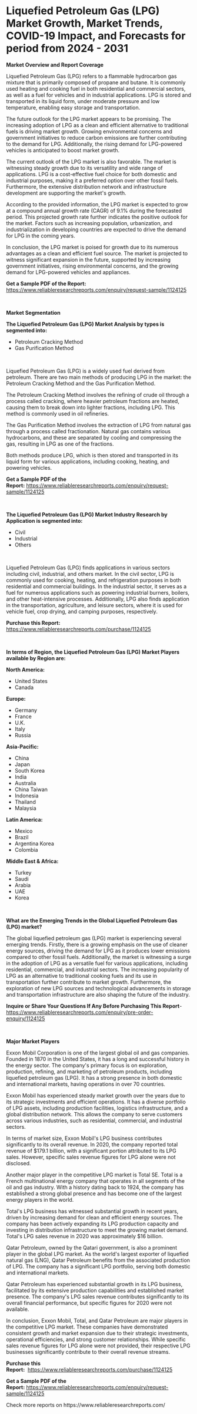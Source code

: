 <p><h1>Liquefied Petroleum Gas (LPG) Market Growth, Market Trends, COVID-19 Impact, and Forecasts for period from 2024 - 2031</h1></p><p><strong>Market Overview and Report Coverage</strong></p>
<p><p>Liquefied Petroleum Gas (LPG) refers to a flammable hydrocarbon gas mixture that is primarily composed of propane and butane. It is commonly used heating and cooking fuel in both residential and commercial sectors, as well as a fuel for vehicles and in industrial applications. LPG is stored and transported in its liquid form, under moderate pressure and low temperature, enabling easy storage and transportation.</p><p>The future outlook for the LPG market appears to be promising. The increasing adoption of LPG as a clean and efficient alternative to traditional fuels is driving market growth. Growing environmental concerns and government initiatives to reduce carbon emissions are further contributing to the demand for LPG. Additionally, the rising demand for LPG-powered vehicles is anticipated to boost market growth.</p><p>The current outlook of the LPG market is also favorable. The market is witnessing steady growth due to its versatility and wide range of applications. LPG is a cost-effective fuel choice for both domestic and industrial purposes, making it a preferred option over other fossil fuels. Furthermore, the extensive distribution network and infrastructure development are supporting the market's growth.</p><p>According to the provided information, the LPG market is expected to grow at a compound annual growth rate (CAGR) of 9.1% during the forecasted period. This projected growth rate further indicates the positive outlook for the market. Factors such as increasing population, urbanization, and industrialization in developing countries are expected to drive the demand for LPG in the coming years.</p><p>In conclusion, the LPG market is poised for growth due to its numerous advantages as a clean and efficient fuel source. The market is projected to witness significant expansion in the future, supported by increasing government initiatives, rising environmental concerns, and the growing demand for LPG-powered vehicles and appliances.</p></p>
<p><strong>Get a Sample PDF of the Report:</strong> <a href="https://www.reliableresearchreports.com/enquiry/request-sample/1124125">https://www.reliableresearchreports.com/enquiry/request-sample/1124125</a></p>
<p>&nbsp;</p>
<p><strong>Market Segmentation</strong></p>
<p><strong>The Liquefied Petroleum Gas (LPG) Market Analysis by types is segmented into:</strong></p>
<p><ul><li>Petroleum Cracking Method</li><li>Gas Purification Method</li></ul></p>
<p>&nbsp;</p>
<p><p>Liquefied Petroleum Gas (LPG) is a widely used fuel derived from petroleum. There are two main methods of producing LPG in the market: the Petroleum Cracking Method and the Gas Purification Method. </p><p>The Petroleum Cracking Method involves the refining of crude oil through a process called cracking, where heavier petroleum fractions are heated, causing them to break down into lighter fractions, including LPG. This method is commonly used in oil refineries.</p><p>The Gas Purification Method involves the extraction of LPG from natural gas through a process called fractionation. Natural gas contains various hydrocarbons, and these are separated by cooling and compressing the gas, resulting in LPG as one of the fractions.</p><p>Both methods produce LPG, which is then stored and transported in its liquid form for various applications, including cooking, heating, and powering vehicles.</p></p>
<p><strong>Get a Sample PDF of the Report:</strong>&nbsp;<a href="https://www.reliableresearchreports.com/enquiry/request-sample/1124125">https://www.reliableresearchreports.com/enquiry/request-sample/1124125</a></p>
<p>&nbsp;</p>
<p><strong>The Liquefied Petroleum Gas (LPG) Market Industry Research by Application is segmented into:</strong></p>
<p><ul><li>Civil</li><li>Industrial</li><li>Others</li></ul></p>
<p>&nbsp;</p>
<p><p>Liquefied Petroleum Gas (LPG) finds applications in various sectors including civil, industrial, and others market. In the civil sector, LPG is commonly used for cooking, heating, and refrigeration purposes in both residential and commercial buildings. In the industrial sector, it serves as a fuel for numerous applications such as powering industrial burners, boilers, and other heat-intensive processes. Additionally, LPG also finds application in the transportation, agriculture, and leisure sectors, where it is used for vehicle fuel, crop drying, and camping purposes, respectively.</p></p>
<p><strong>Purchase this Report:</strong>&nbsp; <a href="https://www.reliableresearchreports.com/purchase/1124125">https://www.reliableresearchreports.com/purchase/1124125</a></p>
<p>&nbsp;</p>
<p><strong>In terms of Region, the Liquefied Petroleum Gas (LPG) Market Players available by Region are:</strong></p>
<p>
    <p> <strong> North America: </strong>
        <ul>
            <li>United States</li>
            <li>Canada</li>
        </ul>
        </p> 
    <p> <strong> Europe: </strong>
        <ul>
            <li>Germany</li>
            <li>France</li>
            <li>U.K.</li>
            <li>Italy</li>
            <li>Russia</li>
        </ul>
        </p> 
    <p> <strong> Asia-Pacific: </strong>
        <ul>
            <li>China</li>
            <li>Japan</li>
            <li>South Korea</li>
            <li>India</li>
            <li>Australia</li>
            <li>China Taiwan</li>
            <li>Indonesia</li>
            <li>Thailand</li>
            <li>Malaysia</li>
        </ul>
        </p> 
    <p> <strong> Latin America: </strong>
        <ul>
            <li>Mexico</li>
            <li>Brazil</li>
            <li>Argentina Korea</li>
            <li>Colombia</li>
        </ul>
        </p> 
    <p> <strong> Middle East & Africa: </strong>
        <ul>
            <li>Turkey</li>
            <li>Saudi</li>
            <li>Arabia</li>
            <li>UAE</li>
            <li>Korea</li>
        </ul>
    </p>
    </p>
<p>&nbsp;</p>
<p><strong>What are the Emerging Trends in the Global Liquefied Petroleum Gas (LPG) market?</strong></p>
<p><p>The global liquefied petroleum gas (LPG) market is experiencing several emerging trends. Firstly, there is a growing emphasis on the use of cleaner energy sources, driving the demand for LPG as it produces lower emissions compared to other fossil fuels. Additionally, the market is witnessing a surge in the adoption of LPG as a versatile fuel for various applications, including residential, commercial, and industrial sectors. The increasing popularity of LPG as an alternative to traditional cooking fuels and its use in transportation further contribute to market growth. Furthermore, the exploration of new LPG sources and technological advancements in storage and transportation infrastructure are also shaping the future of the industry.</p></p>
<p><strong>Inquire or Share Your Questions If Any Before Purchasing This Report</strong>- <a href="https://www.reliableresearchreports.com/enquiry/pre-order-enquiry/1124125">https://www.reliableresearchreports.com/enquiry/pre-order-enquiry/1124125</a></p>
<p>&nbsp;</p>
<p><strong>Major Market Players</strong></p>
<p><p>Exxon Mobil Corporation is one of the largest global oil and gas companies. Founded in 1870 in the United States, it has a long and successful history in the energy sector. The company's primary focus is on exploration, production, refining, and marketing of petroleum products, including liquefied petroleum gas (LPG). It has a strong presence in both domestic and international markets, having operations in over 70 countries.</p><p>Exxon Mobil has experienced steady market growth over the years due to its strategic investments and efficient operations. It has a diverse portfolio of LPG assets, including production facilities, logistics infrastructure, and a global distribution network. This allows the company to serve customers across various industries, such as residential, commercial, and industrial sectors.</p><p>In terms of market size, Exxon Mobil's LPG business contributes significantly to its overall revenue. In 2020, the company reported total revenue of $179.1 billion, with a significant portion attributed to its LPG sales. However, specific sales revenue figures for LPG alone were not disclosed.</p><p>Another major player in the competitive LPG market is Total SE. Total is a French multinational energy company that operates in all segments of the oil and gas industry. With a history dating back to 1924, the company has established a strong global presence and has become one of the largest energy players in the world.</p><p>Total's LPG business has witnessed substantial growth in recent years, driven by increasing demand for clean and efficient energy sources. The company has been actively expanding its LPG production capacity and investing in distribution infrastructure to meet the growing market demand. Total's LPG sales revenue in 2020 was approximately $16 billion.</p><p>Qatar Petroleum, owned by the Qatari government, is also a prominent player in the global LPG market. As the world's largest exporter of liquefied natural gas (LNG), Qatar Petroleum benefits from the associated production of LPG. The company has a significant LPG portfolio, serving both domestic and international markets.</p><p>Qatar Petroleum has experienced substantial growth in its LPG business, facilitated by its extensive production capabilities and established market presence. The company's LPG sales revenue contributes significantly to its overall financial performance, but specific figures for 2020 were not available.</p><p>In conclusion, Exxon Mobil, Total, and Qatar Petroleum are major players in the competitive LPG market. These companies have demonstrated consistent growth and market expansion due to their strategic investments, operational efficiencies, and strong customer relationships. While specific sales revenue figures for LPG alone were not provided, their respective LPG businesses significantly contribute to their overall revenue streams.</p></p>
<p><strong>Purchase this Report:</strong>&nbsp;&nbsp;<a href="https://www.reliableresearchreports.com/purchase/1124125">https://www.reliableresearchreports.com/purchase/1124125</a></p>
<p></p>
<p><strong>Get a Sample PDF of the Report:</strong>&nbsp;<a href="https://www.reliableresearchreports.com/enquiry/request-sample/1124125">https://www.reliableresearchreports.com/enquiry/request-sample/1124125</a></p>
<p>Check more reports on https://www.reliableresearchreports.com/</p>